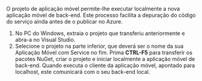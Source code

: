 

O projeto de aplicação móvel permite-lhe executar localmente a nova aplicação móvel de back-end. Este processo facilita a depuração do código do serviço ainda antes de o publicar no Azure.

1. No PC do Windows, extraia o projeto que transferiu anteriormente e abra-a no Visual Studio.
2. Selecione o projeto na parte inferior, que deverá ser o nome da sua Aplicação Móvel com Service no fim. Prima **CTRL-F5** para transferir os pacotes NuGet, criar o projeto e iniciar localmente a aplicação móvel de back-end. Quando executa o cliente da aplicação móvel, apontado para localhost, este comunicará com o seu back-end local. 

<!--HONumber=Jun16_HO2-->


